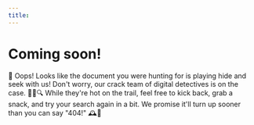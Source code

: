 ```yaml
---
title: 
---
```



# Coming soon!

🚫 Oops! Looks like the document you were hunting for is playing hide and seek with us! Don't worry, our crack team of digital detectives is on the case. 🕵️‍♂️🔍 While they're hot on the trail, feel free to kick back, grab a snack, and try your search again in a bit. We promise it'll turn up sooner than you can say "404!" 🕰️🔎
